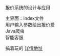 报价系统的设计与应用


主界面：index文件  
用户输入参数给出报价爱  
Java爬虫  
智能客服  

搞着玩的
[详情地址](Https://47.101.198.71/baojia/index.jsp)